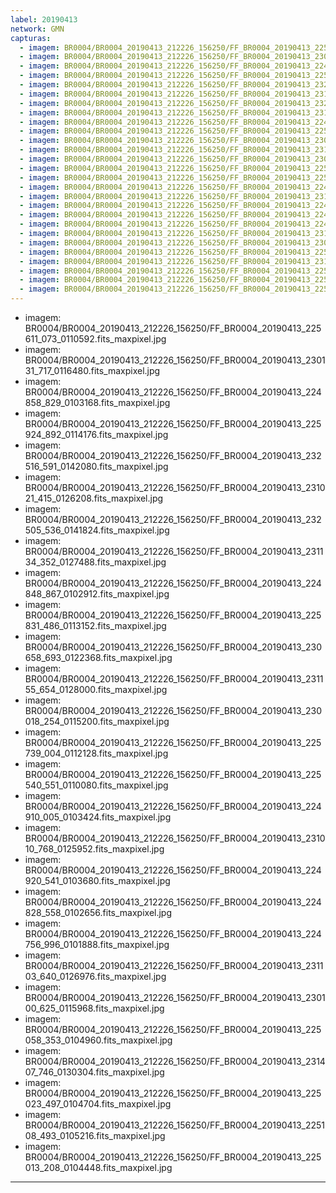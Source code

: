 ```yaml
---
label: 20190413
network: GMN
capturas:
  - imagem: BR0004/BR0004_20190413_212226_156250/FF_BR0004_20190413_225611_073_0110592.fits_maxpixel.jpg
  - imagem: BR0004/BR0004_20190413_212226_156250/FF_BR0004_20190413_230131_717_0116480.fits_maxpixel.jpg
  - imagem: BR0004/BR0004_20190413_212226_156250/FF_BR0004_20190413_224858_829_0103168.fits_maxpixel.jpg
  - imagem: BR0004/BR0004_20190413_212226_156250/FF_BR0004_20190413_225924_892_0114176.fits_maxpixel.jpg
  - imagem: BR0004/BR0004_20190413_212226_156250/FF_BR0004_20190413_232516_591_0142080.fits_maxpixel.jpg
  - imagem: BR0004/BR0004_20190413_212226_156250/FF_BR0004_20190413_231021_415_0126208.fits_maxpixel.jpg
  - imagem: BR0004/BR0004_20190413_212226_156250/FF_BR0004_20190413_232505_536_0141824.fits_maxpixel.jpg
  - imagem: BR0004/BR0004_20190413_212226_156250/FF_BR0004_20190413_231134_352_0127488.fits_maxpixel.jpg
  - imagem: BR0004/BR0004_20190413_212226_156250/FF_BR0004_20190413_224848_867_0102912.fits_maxpixel.jpg
  - imagem: BR0004/BR0004_20190413_212226_156250/FF_BR0004_20190413_225831_486_0113152.fits_maxpixel.jpg
  - imagem: BR0004/BR0004_20190413_212226_156250/FF_BR0004_20190413_230658_693_0122368.fits_maxpixel.jpg
  - imagem: BR0004/BR0004_20190413_212226_156250/FF_BR0004_20190413_231155_654_0128000.fits_maxpixel.jpg
  - imagem: BR0004/BR0004_20190413_212226_156250/FF_BR0004_20190413_230018_254_0115200.fits_maxpixel.jpg
  - imagem: BR0004/BR0004_20190413_212226_156250/FF_BR0004_20190413_225739_004_0112128.fits_maxpixel.jpg
  - imagem: BR0004/BR0004_20190413_212226_156250/FF_BR0004_20190413_225540_551_0110080.fits_maxpixel.jpg
  - imagem: BR0004/BR0004_20190413_212226_156250/FF_BR0004_20190413_224910_005_0103424.fits_maxpixel.jpg
  - imagem: BR0004/BR0004_20190413_212226_156250/FF_BR0004_20190413_231010_768_0125952.fits_maxpixel.jpg
  - imagem: BR0004/BR0004_20190413_212226_156250/FF_BR0004_20190413_224920_541_0103680.fits_maxpixel.jpg
  - imagem: BR0004/BR0004_20190413_212226_156250/FF_BR0004_20190413_224828_558_0102656.fits_maxpixel.jpg
  - imagem: BR0004/BR0004_20190413_212226_156250/FF_BR0004_20190413_224756_996_0101888.fits_maxpixel.jpg
  - imagem: BR0004/BR0004_20190413_212226_156250/FF_BR0004_20190413_231103_640_0126976.fits_maxpixel.jpg
  - imagem: BR0004/BR0004_20190413_212226_156250/FF_BR0004_20190413_230100_625_0115968.fits_maxpixel.jpg
  - imagem: BR0004/BR0004_20190413_212226_156250/FF_BR0004_20190413_225058_353_0104960.fits_maxpixel.jpg
  - imagem: BR0004/BR0004_20190413_212226_156250/FF_BR0004_20190413_231407_746_0130304.fits_maxpixel.jpg
  - imagem: BR0004/BR0004_20190413_212226_156250/FF_BR0004_20190413_225023_497_0104704.fits_maxpixel.jpg
  - imagem: BR0004/BR0004_20190413_212226_156250/FF_BR0004_20190413_225108_493_0105216.fits_maxpixel.jpg
  - imagem: BR0004/BR0004_20190413_212226_156250/FF_BR0004_20190413_225013_208_0104448.fits_maxpixel.jpg
---
```

  - imagem: BR0004/BR0004_20190413_212226_156250/FF_BR0004_20190413_225611_073_0110592.fits_maxpixel.jpg
  - imagem: BR0004/BR0004_20190413_212226_156250/FF_BR0004_20190413_230131_717_0116480.fits_maxpixel.jpg
  - imagem: BR0004/BR0004_20190413_212226_156250/FF_BR0004_20190413_224858_829_0103168.fits_maxpixel.jpg
  - imagem: BR0004/BR0004_20190413_212226_156250/FF_BR0004_20190413_225924_892_0114176.fits_maxpixel.jpg
  - imagem: BR0004/BR0004_20190413_212226_156250/FF_BR0004_20190413_232516_591_0142080.fits_maxpixel.jpg
  - imagem: BR0004/BR0004_20190413_212226_156250/FF_BR0004_20190413_231021_415_0126208.fits_maxpixel.jpg
  - imagem: BR0004/BR0004_20190413_212226_156250/FF_BR0004_20190413_232505_536_0141824.fits_maxpixel.jpg
  - imagem: BR0004/BR0004_20190413_212226_156250/FF_BR0004_20190413_231134_352_0127488.fits_maxpixel.jpg
  - imagem: BR0004/BR0004_20190413_212226_156250/FF_BR0004_20190413_224848_867_0102912.fits_maxpixel.jpg
  - imagem: BR0004/BR0004_20190413_212226_156250/FF_BR0004_20190413_225831_486_0113152.fits_maxpixel.jpg
  - imagem: BR0004/BR0004_20190413_212226_156250/FF_BR0004_20190413_230658_693_0122368.fits_maxpixel.jpg
  - imagem: BR0004/BR0004_20190413_212226_156250/FF_BR0004_20190413_231155_654_0128000.fits_maxpixel.jpg
  - imagem: BR0004/BR0004_20190413_212226_156250/FF_BR0004_20190413_230018_254_0115200.fits_maxpixel.jpg
  - imagem: BR0004/BR0004_20190413_212226_156250/FF_BR0004_20190413_225739_004_0112128.fits_maxpixel.jpg
  - imagem: BR0004/BR0004_20190413_212226_156250/FF_BR0004_20190413_225540_551_0110080.fits_maxpixel.jpg
  - imagem: BR0004/BR0004_20190413_212226_156250/FF_BR0004_20190413_224910_005_0103424.fits_maxpixel.jpg
  - imagem: BR0004/BR0004_20190413_212226_156250/FF_BR0004_20190413_231010_768_0125952.fits_maxpixel.jpg
  - imagem: BR0004/BR0004_20190413_212226_156250/FF_BR0004_20190413_224920_541_0103680.fits_maxpixel.jpg
  - imagem: BR0004/BR0004_20190413_212226_156250/FF_BR0004_20190413_224828_558_0102656.fits_maxpixel.jpg
  - imagem: BR0004/BR0004_20190413_212226_156250/FF_BR0004_20190413_224756_996_0101888.fits_maxpixel.jpg
  - imagem: BR0004/BR0004_20190413_212226_156250/FF_BR0004_20190413_231103_640_0126976.fits_maxpixel.jpg
  - imagem: BR0004/BR0004_20190413_212226_156250/FF_BR0004_20190413_230100_625_0115968.fits_maxpixel.jpg
  - imagem: BR0004/BR0004_20190413_212226_156250/FF_BR0004_20190413_225058_353_0104960.fits_maxpixel.jpg
  - imagem: BR0004/BR0004_20190413_212226_156250/FF_BR0004_20190413_231407_746_0130304.fits_maxpixel.jpg
  - imagem: BR0004/BR0004_20190413_212226_156250/FF_BR0004_20190413_225023_497_0104704.fits_maxpixel.jpg
  - imagem: BR0004/BR0004_20190413_212226_156250/FF_BR0004_20190413_225108_493_0105216.fits_maxpixel.jpg
  - imagem: BR0004/BR0004_20190413_212226_156250/FF_BR0004_20190413_225013_208_0104448.fits_maxpixel.jpg
---
